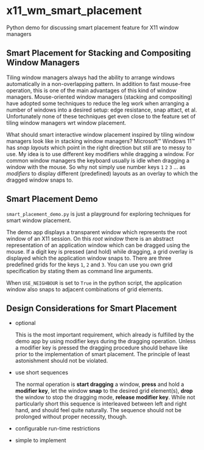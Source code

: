 # x11_wm_smart_placement
Python demo for discussing smart placement feature for X11 window managers

## Smart Placement for Stacking and Compositing Window Managers

Tiling window managers always had the ability to arrange windows
automatically in a non-overlapping pattern. In addition to fast mouse-free
operation, this is one of the main advantages of this kind of window
managers. Mouse-oriented window managers (stacking and compositing)
have adopted some techniques to reduce the leg work when arranging a
number of windows into a desired setup: edge resistance, snap attact,
et al. Unfortunately none of these techniques get even close to the
feature set of tiling window managers wrt window placement.

What should smart interactive window placement inspired by tiling window
managers look like in stacking window managers? Microsoft™ Windows
11™ has _snap layouts_ which point in the right direction but still
are to messy to use. My idea is to use different key modifiers while
dragging a window. For common window managers the keyboard usually is
idle when dragging a window with the mouse. So why not simply use number
keys ```1``` ```2``` ```3``` ... as _modifiers_ to display different
(predefined) layouts as an overlay to which the dragged window snaps to.

## Smart Placement Demo

```smart_placement_demo.py``` is just a playground for exploring
techniques for smart window placement.

The demo app displays a transparent window which represents the root
window of an X11 session. On this _root window_ there is an abstract
representation of an application window which can be dragged using
the mouse. If a digit key is pressed (and hold) while dragging, a grid
overlay is displayed which the application window snaps to. There are
three predefined grids for the keys ```1```, ```2``` and ```3```. You can
use you own grid specification by stating them as command line arguments.

When ```USE_NEIGHBOUR``` is set to ```True``` in the python script, the
application window also snaps to adjacent combinations of grid elements.

## Design Considerations for Smart Placement

* optional

    This is the most important requirement, which already is fulfilled
    by the demo app by using modifier keys during the dragging
    operation. Unless a modifier key is pressed the dragging procedure
    should behave like prior to the implementation of smart placement. The
    principle of least astonishment should not be violated.

* use short sequences

    The normal operation is **start dragging** a window, **press** and
    hold a **modifier key**, let the window **snap** to the desired
    grid element(s), **drop** the window to stop the dragging mode,
    **release modifier key**. While not particularly short this sequence
    is interleaved between left and right hand, and should feel quite
    naturally. The sequence should not be prolonged without proper
    necessity, though.

* configurable run-time restrictions

* simple to implement

